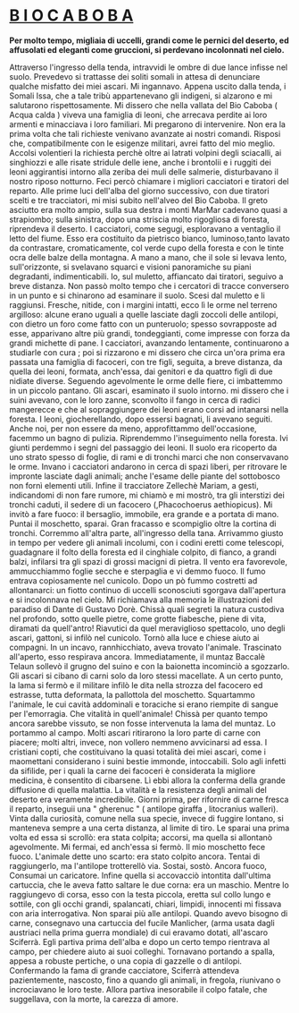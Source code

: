 # <u>B I O   C  A B O B A</u>
      

**Per molto tempo, migliaia di uccelli, grandi come le pernici del deserto, ed affusolati ed eleganti come gruccioni, si perdevano incolonnati nel cielo.**

Attraverso l'ingresso della tenda, intravvidi le ombre di due lance infisse nel suolo.
Prevedevo si trattasse dei soliti somali in attesa di denunciare qualche misfatto dei miei ascari. Mi ingannavo. Appena uscito dalla tenda, i Somali Issa, che a tale tribù appartenevano gli indigeni, si alzarono e mi salutarono rispettosamente.
Mi dissero che nella vallata del Bio Caboba ( Acqua calda ) viveva  una famiglia di leoni, che arrecava perdite ai loro armenti e minacciava i loro familiari.
Mi pregarono di intervenire.
Non era la prima volta che tali richieste venivano avanzate ai nostri comandi.
Risposi che, compatibilmente con le esigenze militari, avrei fatto del mio meglio.
Accolsi volentieri la richiesta perchè oltre ai latrati volpini degli sciacalli, ai singhiozzi e alle risate stridule delle iene, anche i brontolii e i ruggiti dei leoni aggirantisi intorno alla zeriba dei muli delle salmerie, disturbavano il nostro riposo notturno.
Feci percò chiamare i migliori cacciatori e tiratori del reparto.
Alle prime luci dell'alba del giorno successivo, con due tiratori scelti e tre tracciatori, mi misi subito  nell'alveo del Bio Caboba.
Il greto asciutto era molto ampio, sulla sua destra i monti MarMar cadevano quasi a strapiombo; sulla sinistra, dopo una striscia molto rigogliosa di foresta, riprendeva il deserto.
I cacciatori, come segugi, esploravano  a ventaglio il letto del fiume.
Esso era costituito da pietrisco bianco, luminoso,tanto  lavato da   contrastare, cromaticamente, col verde cupo della foresta e con le tinte ocra delle balze della montagna.
A mano a mano, che il sole si levava lento, sull'orizzonte, si svelavano squarci e visioni panoramiche su piani degradanti,   indimenticabili.
Io, sul muletto, affiancato dai tiratori, seguivo a breve distanza.
Non passò molto tempo che i cercatori di tracce conversero in un punto e si chinarono ad esaminare il suolo.
Scesi dal muletto e li raggiunsi. Fresche, nitide, con i margini intatti, ecco lì le orme nel terreno argilloso: alcune erano uguali a quelle lasciate dagli zoccoli delle antilopi, con dietro un foro come fatto con un punteruolo; spesso sovrapposte ad esse, apparivano altre più grandi, tondeggianti, come impresse con forza da grandi michette di pane.
I cacciatori, avanzando lentamente, continuarono a studiarle con cura ; poi si rizzarono e mi dissero che circa un'ora prima era passata una famiglia di facoceri, con tre figli, seguita, a breve distanza, da quella dei leoni, formata, anch'essa, dai genitori e da quattro figli di due nidiate diverse.
Seguendo agevolmente le orme delle fiere, ci imbattemmo in un piccolo pantano. Gli ascari, esaminato il suolo intorno. mi dissero che i suini avevano, con le loro zanne, sconvolto il fango in cerca di radici mangerecce e che al sopraggiungere dei leoni erano corsi ad intanarsi nella  foresta. I leoni, giocherellando, dopo essersi bagnati, li avevano seguiti.
Anche noi, per non essere da meno, approfittammo dell'occasione, facemmo un bagno di pulizia. Riprendemmo l'inseguimento nella foresta. Ivi giunti perdemmo i segni del  passaggio dei leoni.
Il suolo era ricoperto da uno strato spesso di foglie, di rami e di tronchi marci che non conservavano le orme.
Invano i cacciatori andarono in cerca di spazi liberi, per ritrovare le impronte lasciate dagli animali; anche l'esame delle piante del sottobosco non fornì elementi utili.
Infine il tracciatore Zellechè Mariam, a gesti, indicandomi di non fare rumore, mi chiamò e mi mostrò, tra gli interstizi dei tronchi caduti, il sedere di un facocero (,Phacochoerus aethiopicus).
Mi invitò a fare fuoco: il bersaglio, immobile, era grande e a portata di mano. Puntai il moschetto, sparai. Gran fracasso e scompiglio oltre la cortina di tronchi. Corremmo all'altra parte, all'ingresso della tana.
Arrivammo giusto in tempo per vedere gli animali incolumi, con i codini eretti come telescopi, guadagnare il folto della foresta ed il cinghiale colpito, di fianco, a grandi balzi, infilarsi tra gli spazi di grossi macigni di pietra.
Il vento era favorevole, ammucchiammo foglie secche e sterpaglia e vi demmo fuoco. Il fumo entrava copiosamente nel cunicolo.
Dopo  un pò fummo costretti ad allontanarci: un fiotto continuo di uccelli sconosciuti sgorgava dall'apertura e si incolonnava nel cielo. Mi richiamava alla memoria le illustrazioni del paradiso di Dante di Gustavo Dorè.
Chissà quali segreti la natura custodiva nel profondo, sotto quelle pietre, come grotte fiabesche, piene di vita,  diramati da quell'antro!
Riavutici da quel meraviglioso spettacolo, uno degli ascari, gattoni, si infilò nel cunicolo. Tornò alla luce e chiese aiuto ai compagni. 
In un incavo, rannhicchiato, aveva trovato l'animale. Trascinato all'aperto, esso respirava ancora. Immediatamente, il muntaz Baccalè Telaun  sollevò il grugno del suino e con la baionetta incominciò a sgozzarlo.
Gli ascari si cibano di carni solo da loro stessi macellate.
A un certo punto, la lama si fermò e  il militare infilò le dita nella strozza del facocero ed estrasse, tutta deformata, la pallottola del moschetto.
Squartammo l'animale, le  cui  cavità addominali e  toraciche si erano riempite di sangue per l'emorragia.
Che vitalità in quell'animale! Chissà per quanto tempo ancora sarebbe vissuto, se non fosse intervenuta la lama del muntaz.
Lo portammo al campo. Molti ascari ritirarono la loro parte di carne con piacere; molti altri, invece, non vollero nemmeno avvicinarsi ad essa.
I cristiani copti, che costituivano la quasi totalità dei miei ascari, come i maomettani considerano i suini bestie immonde, intoccabili. Solo agli infetti da sifilide, per i quali la carne dei facoceri è considerata la migliore medicina, è consentito di cibarsene.
Lì ebbi allora la conferma della grande diffusione di quella malattia.
La vitalità e la resistenza degli animali del deserto era veramente incredibile.
Giorni prima, per rifornire di carne fresca il reparto, inseguii una " gherenuc " ( antilope giraffa , litocranius walleri). Vinta dalla curiosità, comune nella sua specie, invece di fuggire lontano, si manteneva sempre a una certa distanza, al limite di tiro.
Le sparai una prima volta ed essa  si scrollò: era stata colpita; accorsi, ma quella si allontanò agevolmente. 
Mi fermai, ed anch'essa si fermò. Il mio moschetto fece fuoco. L'animale  dette uno scarto: era stato colpito ancora. Tentai di raggiungerlo, ma l'antilope trotterellò via. Sostai, sostò. Ancora fuoco, Consumai un caricatore.
Infine quella si accovacciò intontita dall'ultima cartuccia, che le aveva fatto saltare le due corna: era un maschio.
Mentre lo raggiungevo di corsa, esso con la testa piccola, eretta sul collo lungo e sottile, con gli occhi grandi, spalancati, chiari, limpidi, innocenti mi fissava con aria interrogativa.
Non sparai più alle antilopi.
Quando avevo bisogno di carne, consegnavo una cartuccia del fucile Manlicher, (arma usata dagli austriaci nella prima  guerra mondiale) di cui eravamo dotati, all'ascaro  Sciferrà.
Egli partiva prima dell'alba e dopo un certo tempo rientrava al campo,  per chiedere aiuto ai suoi colleghi.
Tornavano portando a spalla, appesa a robuste pertiche, o una copia di gazzelle o di antilopi.
Confermando la fama di grande cacciatore, Sciferrà attendeva pazientemente, nascosto, fino a quando gli animali, in fregola, riunivano o incrociavano le loro teste. Allora partiva inesorabile il colpo fatale, che suggellava, con la morte, la carezza di amore.